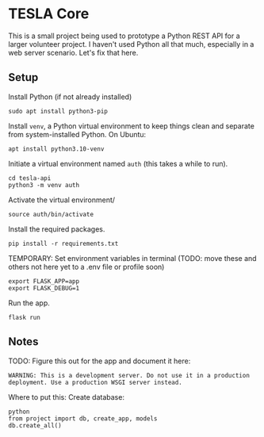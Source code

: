 # TESLA Core

This is a small project being used to prototype a Python REST API for a larger volunteer project. I haven't used Python all that much, especially in a web server scenario. Let's fix that here.

## Setup

Install Python (if not already installed)

```
sudo apt install python3-pip
```

Install `venv`, a Python virtual environment to keep things clean and separate from system-installed Python. On Ubuntu:

```
apt install python3.10-venv
```

Initiate a virtual environment named `auth` (this takes a while to run).

```
cd tesla-api
python3 -m venv auth
```

Activate the virtual environment/

```
source auth/bin/activate
```

Install the required packages.

```
pip install -r requirements.txt
```

TEMPORARY: Set environment variables in terminal (TODO: move these and others not here yet to a .env file or profile soon)

```
export FLASK_APP=app
export FLASK_DEBUG=1
```

Run the app.

```
flask run
```

## Notes

TODO: Figure this out for the app and document it here:

```
WARNING: This is a development server. Do not use it in a production deployment. Use a production WSGI server instead.
```

Where to put this: Create database:

```
python
from project import db, create_app, models
db.create_all()
```

